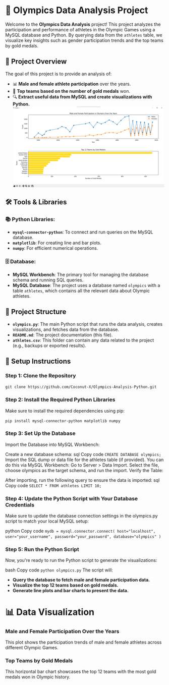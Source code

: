 # 🏅 Olympics Data Analysis Project

Welcome to the **Olympics Data Analysis** project! This project analyzes the participation and performance of athletes in the Olympic Games using a MySQL database and Python. By querying data from the `athletes` table, we visualize key insights such as gender participation trends and the top teams by gold medals.

## 🎯 Project Overview

The goal of this project is to provide an analysis of:
- 📊 **Male and female athlete participation** over the years.
- 🥇 **Top teams based on the number of gold medals** won.
- 🔍 **Extract useful data from MySQL and create visualizations with Python.**
![Olympics Analysis](./oly.png)


## 🛠️ Tools & Libraries

### 📚 Python Libraries:
- **`mysql-connector-python`**: To connect and run queries on the MySQL database.
- **`matplotlib`**: For creating line and bar plots.
- **`numpy`**: For efficient numerical operations.

### 🗄️ Database:
- **MySQL Workbench**: The primary tool for managing the database schema and running SQL queries.
- **MySQL Database**: The project uses a database named `olympics` with a table `athletes`, which contains all the relevant data about Olympic athletes.

## 📂 Project Structure


- **`olympics.py`**: The main Python script that runs the data analysis, creates visualizations, and fetches data from the database.
- **`README.md`**: The project documentation (this file).
- **`athletes.csv`**: This folder can contain any data related to the project (e.g., backups or exported results).

## 🚀 Setup Instructions

### Step 1: Clone the Repository


```git clone https://github.com/Coconut-X/Olympics-Analysis-Python.git```


### Step 2: Install the Required Python Libraries

Make sure to install the required dependencies using pip:

```pip install mysql-connector-python matplotlib numpy```

### Step 3: Set Up the Database
Import the Database into MySQL Workbench:

Create a new database schema:
sql
Copy code
```CREATE DATABASE olympics;```
Import the SQL dump or data file for the athletes table (if provided). You can do this via MySQL Workbench:
Go to Server > Data Import.
Select the file, choose olympics as the target schema, and run the import.
Verify the Table:

After importing, run the following query to ensure the data is imported:
sql
Copy code
```SELECT * FROM athletes LIMIT 10;```
### Step 4: Update the Python Script with Your Database Credentials
Make sure to update the database connection settings in the olympics.py script to match your local MySQL setup:

python
Copy code
``mydb = mysql.connector.connect(
    host="localhost",
    user="your_username",
    password="your_password",
    database="olympics"
)``
### Step 5: Run the Python Script
Now, you're ready to run the Python script to generate the visualizations:

bash
Copy code
```python olympics.py```
The script will:

- **Query the database to fetch male and female participation data.**
- **Visualize the top 12 teams based on gold medals.**
- **Generate line plots and bar charts to present the data.**

# 📊 Data Visualization
### Male and Female Participation Over the Years
This plot shows the participation trends of male and female athletes across different Olympic Games.

### Top Teams by Gold Medals
This horizontal bar chart showcases the top 12 teams with the most gold medals won in Olympic history.

